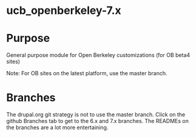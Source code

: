 ucb_openberkeley-7.x
============

Purpose
=======

General purpose module for Open Berkeley customizations (for OB beta4 sites)

Note: For OB sites on the latest platform, use the master branch.

Branches
========

The drupal.org git strategy is not to use the master branch. Click on
the github Branches tab to get to the 6.x and 7.x branches. The
READMEs on the branches are a lot more entertaining.
